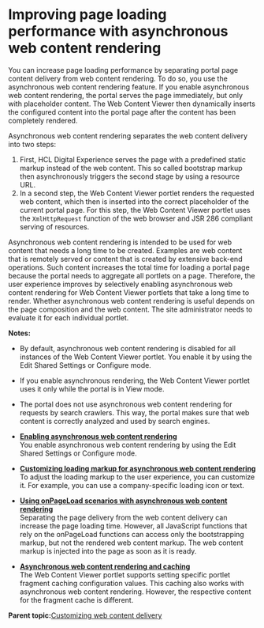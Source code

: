 # Improving page loading performance with asynchronous web content rendering 

You can increase page loading performance by separating portal page content delivery from web content rendering. To do so, you use the asynchronous web content rendering feature. If you enable asynchronous web content rendering, the portal serves the page immediately, but only with placeholder content. The Web Content Viewer then dynamically inserts the configured content into the portal page after the content has been completely rendered.

Asynchronous web content rendering separates the web content delivery into two steps:

1.  First, HCL Digital Experience serves the page with a predefined static markup instead of the web content. This so called bootstrap markup then asynchronously triggers the second stage by using a resource URL.
2.  In a second step, the Web Content Viewer portlet renders the requested web content, which then is inserted into the correct placeholder of the current portal page. For this step, the Web Content Viewer portlet uses the `XmlHttpRequest` function of the web browser and JSR 286 compliant serving of resources.

Asynchronous web content rendering is intended to be used for web content that needs a long time to be created. Examples are web content that is remotely served or content that is created by extensive back-end operations. Such content increases the total time for loading a portal page because the portal needs to aggregate all portlets on a page. Therefore, the user experience improves by selectively enabling asynchronous web content rendering for Web Content Viewer portlets that take a long time to render. Whether asynchronous web content rendering is useful depends on the page composition and the web content. The site administrator needs to evaluate it for each individual portlet.

**Notes:**

-   By default, asynchronous web content rendering is disabled for all instances of the Web Content Viewer portlet. You enable it by using the Edit Shared Settings or Configure mode.
-   If you enable asynchronous rendering, the Web Content Viewer portlet uses it only while the portal is in View mode.
-   The portal does not use asynchronous web content rendering for requests by search crawlers. This way, the portal makes sure that web content is correctly analyzed and used by search engines.

-   **[Enabling asynchronous web content rendering ](../wcm/wcm_config_asynch_rendr_nbl.md)**  
You enable asynchronous web content rendering by using the Edit Shared Settings or Configure mode.
-   **[Customizing loading markup for asynchronous web content rendering ](../wcm/wcm_config_asynch_rendr_cust_load_markup.md)**  
To adjust the loading markup to the user experience, you can customize it. For example, you can use a company-specific loading icon or text.
-   **[Using onPageLoad scenarios with asynchronous web content rendering ](../wcm/wcm_config_asynch_rendr_onpage_load.md)**  
Separating the page delivery from the web content delivery can increase the page loading time. However, all JavaScript functions that rely on the onPageLoad functions can access only the bootstrapping markup, but not the rendered web content markup. The web content markup is injected into the page as soon as it is ready.
-   **[Asynchronous web content rendering and caching ](../wcm/wcm_config_asynch_rendr_cache.md)**  
The Web Content Viewer portlet supports setting specific portlet fragment caching configuration values. This caching also works with asynchronous web content rendering. However, the respective content for the fragment cache is different.

**Parent topic:**[Customizing web content delivery ](../wcm/wcm_delivery_custom.md)


